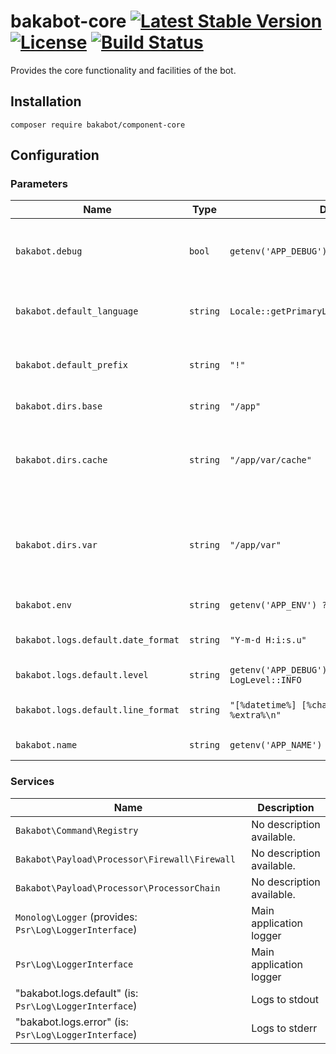 # bakabot-core [![Latest Stable Version](https://poser.pugx.org/bakabot/component-core/v)](//packagist.org/packages/bakabot/component-core) [![License](https://poser.pugx.org/bakabot/component-core/license)](//packagist.org/packages/bakabot/component-core) [![Build Status](https://travis-ci.com/bakabot-php/component-core.svg?branch=main)](https://travis-ci.com/bakabot-php/component-core)
Provides the core functionality and facilities of the bot.

## Installation
`composer require bakabot/component-core`

## Configuration

### Parameters
| Name                               | Type     | Default Value                                              | Description                                                           |
|------------------------------------|----------|------------------------------------------------------------|-----------------------------------------------------------------------|
| `bakabot.debug`                    | `bool`   | `getenv('APP_DEBUG') ?? false`                             | Whether to run the bot in debugging mode                              |
| `bakabot.default_language`         | `string` | `Locale::getPrimaryLanguage(Locale::getDefault())`         | Default language assumed for servers                                  |
| `bakabot.default_prefix`           | `string` | `"!"`                                                      | Default prefix used for commands                                      |
| `bakabot.dirs.base`                | `string` | `"/app"`                                                   | Base directory                                                        |
| `bakabot.dirs.cache`               | `string` | `"/app/var/cache"`                                         | Cache directory; Used for e.g. compiled DI containers                 |
| `bakabot.dirs.var`                 | `string` | `"/app/var"`                                               | Variable data; The bot *should* not depend on this directory existing |
| `bakabot.env`                      | `string` | `getenv('APP_ENV') ?? "prod"`                              | Name of the environment                                               |
| `bakabot.logs.default.date_format` | `string` | `"Y-m-d H:i:s.u"`                                          | Date format used for logs                                             |
| `bakabot.logs.default.level`       | `string` | `getenv('APP_DEBUG') ? LogLevel::DEBUG : LogLevel::INFO`   | Level used for logs                                                   |
| `bakabot.logs.default.line_format` | `string` | `"[%datetime%] [%channel%] %message% %context% %extra%\n"` | Line format used for logs                                             |
| `bakabot.name`                     | `string` | `getenv('APP_NAME') ?? "Bakabot"`                          | Name used for the bot                                                 |


### Services
| Name                                                   | Description               |
|--------------------------------------------------------|---------------------------|
| `Bakabot\Command\Registry`                             | No description available. |
| `Bakabot\Payload\Processor\Firewall\Firewall`          | No description available. |
| `Bakabot\Payload\Processor\ProcessorChain`             | No description available. |
| `Monolog\Logger` (provides: `Psr\Log\LoggerInterface`) | Main application logger   |
| `Psr\Log\LoggerInterface`                              | Main application logger   |
| "bakabot.logs.default" (is: `Psr\Log\LoggerInterface`) | Logs to stdout            |
| "bakabot.logs.error" (is: `Psr\Log\LoggerInterface`)   | Logs to stderr            |

